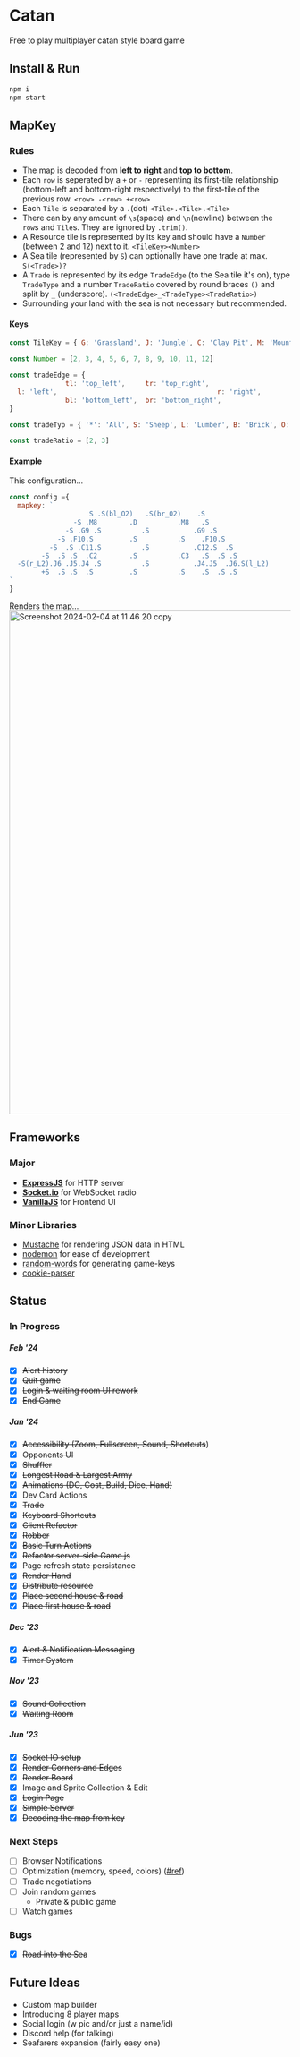# Catan
Free to play multiplayer catan style board game

## Install & Run
```bash
npm i
npm start
```

## MapKey
### Rules
- The map is decoded from **left to right** and **top to bottom**.
- Each `row` is seperated by a `+` or `-` representing its first-tile relationship (bottom-left and bottom-right respectively) to the first-tile of the previous row. `<row> -<row> +<row>`
- Each `Tile` is separated by a `.`(dot) `<Tile>.<Tile>.<Tile>`
- There can by any amount of `\s`(space) and `\n`(newline) between the `row`s and `Tile`s. They are ignored by `.trim()`.
- A Resource tile is represented by its key and should have a `Number` (between 2 and 12) next to it. `<TileKey><Number>`
- A Sea tile (represented by `S`) can optionally have one trade at max. `S(<Trade>)?`
- A `Trade` is represented by its edge `TradeEdge` (to the Sea tile it's on), type `TradeType` and a number `TradeRatio` covered by round braces `()` and split by `_` (underscore). `(<TradeEdge>_<TradeType><TradeRatio>)`
- Surrounding your land with the sea is not necessary but recommended.

#### Keys
```js
const TileKey = { G: 'Grassland', J: 'Jungle', C: 'Clay Pit', M: 'Mountain', F: 'Fields', S: 'Sea', D: 'Desert' }

const Number = [2, 3, 4, 5, 6, 7, 8, 9, 10, 11, 12]

const tradeEdge = {
              tl: 'top_left',     tr: 'top_right',
  l: 'left',                                        r: 'right',
              bl: 'bottom_left',  br: 'bottom_right',
}

const tradeTyp = { '*': 'All', S: 'Sheep', L: 'Lumber', B: 'Brick', O: 'Ore', W: 'Wheat' }

const tradeRatio = [2, 3]
```

#### Example
This configuration…
```js
const config ={
  mapkey: `
                    S .S(bl_O2)   .S(br_O2)    .S
                -S .M8        .D          .M8   .S
              -S .G9 .S          .S           .G9 .S
            -S .F10.S         .S          .S    .F10.S
          -S  .S .C11.S          .S           .C12.S  .S
        -S  .S .S  .C2        .S          .C3   .S  .S .S
  -S(r_L2).J6 .J5.J4 .S          .S           .J4.J5  .J6.S(l_L2)
        +S  .S .S  .S         .S          .S    .S  .S .S
`
}
```
Renders the map…
<img width="900" alt="Screenshot 2024-02-04 at 11 46 20 copy" src="https://github.com/bigomega/catan/assets/2320747/7449040b-2f77-4ba1-beeb-a648af4dea05">


## Frameworks
### Major 
  - **[ExpressJS](https://expressjs.com/)** for HTTP server
  - **[Socket.io](https://socket.io/)** for WebSocket radio
  - **[VanillaJS](http://vanilla-js.com/)** for Frontend UI

### Minor Libraries
  - [Mustache](https://mustache.github.io/) for rendering JSON data in HTML
  - [nodemon](https://nodemon.io/) for ease of development
  - [random-words](https://github.com/apostrophecms/random-words) for generating game-keys
  - [cookie-parser](https://github.com/expressjs/cookie-parser)

## Status
### In Progress
  ##### Feb '24
  - [x] ~~Alert history~~
  - [x] ~~Quit game~~
  - [x] ~~Login & waiting room UI rework~~
  - [x] ~~End Game~~
  ##### Jan '24
  - [x] ~~Accessibility (Zoom, Fullscreen, Sound, Shortcuts~~)
  - [x] ~~Opponents UI~~
  - [x] ~~Shuffler~~
  - [x] ~~Longest Road & Largest Army~~
  - [x] ~~Animations (DC, Cost, Build, Dice, Hand)~~
  - [x] Dev Card Actions
  - [x] ~~Trade~~
  - [x] ~~Keyboard Shortcuts~~
  - [x] ~~Client Refactor~~
  - [x] ~~Robber~~
  - [x] ~~Basic Turn Actions~~
  - [x] ~~Refactor server-side Game.js~~
  - [x] ~~Page refresh state persistance~~
  - [x] ~~Render Hand~~
  - [x] ~~Distribute resource~~
  - [x] ~~Place second house & road~~
  - [x]  ~~Place first house & road~~
  ##### Dec '23
  - [x] ~~Alert & Notification Messaging~~
  - [x] ~~Timer System~~
  ##### Nov '23
  - [x] ~~Sound Collection~~
  - [x] ~~Waiting Room~~
  ##### Jun '23
  - [x] ~~Socket IO setup~~
  - [x] ~~Render Corners and Edges~~
  - [x] ~~Render Board~~
  - [x] ~~Image and Sprite Collection & Edit~~
  - [x] ~~Login Page~~
  - [x] ~~Simple Server~~
  - [x] ~~Decoding the map from key~~
### Next Steps
  - [ ] Browser Notifications
  - [ ] Optimization (memory, speed, colors) ([#ref](https://www.ditdot.hr/en/causes-of-memory-leaks-in-javascript-and-how-to-avoid-them))
  - [ ] Trade negotiations
  - [ ] Join random games
    - Private & public game
  - [ ] Watch games

### Bugs
  - [x] ~~Road into the Sea~~

## Future Ideas
- Custom map builder
- Introducing 8 player maps
- Social login (w pic and/or just a name/id)
- Discord help (for talking)
- Seafarers expansion (fairly easy one)
